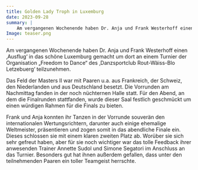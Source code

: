 ```yaml
---
title: Golden Lady Troph in Luxemburg
date: 2023-09-28
summary: |
    Am vergangenen Wochenende haben Dr. Anja und Frank Westerhoff einen ‚Ausflug‘ in das schöne Luxemburg gemacht um dort an einem Turnier der Organisation „Freedom to Dance“ des ‚Danzsportclub Rout-Wäiss-Blo Letzebuerg‘ teilzunehmen.
Image: teaser.png
---
```


Am vergangenen Wochenende haben Dr. Anja und Frank Westerhoff einen ‚Ausflug‘ in das schöne Luxemburg gemacht um dort an einem Turnier der Organisation „Freedom to Dance“ des ‚Danzsportclub Rout-Wäiss-Blo Letzebuerg‘ teilzunehmen.

Das Feld der Masters II war mit Paaren u.a. aus Frankreich, der Schweiz, den Niederlanden und aus Deutschland besetzt. Die Vorrunden am Nachmittag fanden in der noch nüchternen Halle statt. Für den Abend, an dem die Finalrunden stattfanden, wurde dieser Saal festlich geschmückt um einen würdigen Rahmen für die Finals zu bieten.

Frank und Anja konnten ihr Tanzen in der Vorrunde souverän den internationalen Wertungsrichtern, darunter auch einige ehemalige Weltmeister, präsentieren und zogen somit in das abendliche Finale ein. Dieses schlossen sie mit einem klaren zweiten Platz ab. Worüber sie sich sehr gefreut haben, aber für sie noch wichtiger war das tolle Feedback ihrer anwesenden Trainer Annette Sudol und Simone Segatori im Anschluss an das Turnier. Besonders gut hat ihnen außerdem gefallen, dass unter den teilnehmenden Paaren ein toller Teamgeist herrschte.
